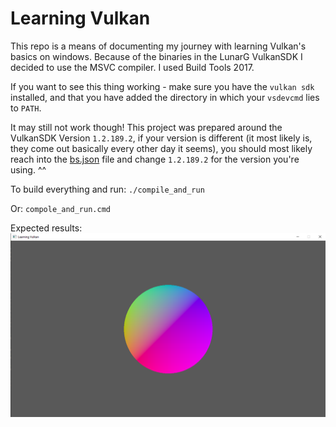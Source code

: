 # Learning Vulkan

This repo is a means of documenting my journey with learning Vulkan's basics on windows. Because of the binaries in the LunarG VulkanSDK I decided to use the MSVC compiler. I used Build Tools 2017. 

If you want to see this thing working - make sure you have the `vulkan sdk` installed, and that you have added the directory in which your `vsdevcmd` lies to `PATH`.

It may still not work though!
This project was prepared around the VulkanSDK Version `1.2.189.2`, if your version is different (it most likely is, they come out basically every other day it seems), 
you should most likely reach into the [bs.json](bs.json) file and change `1.2.189.2` for the version you're using. ^^

To build everything and run:
`./compile_and_run`

Or:
`compole_and_run.cmd`

Expected results:
![screenshot](screenshot.png)
